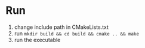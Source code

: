 # Run
1. change include path in CMakeLists.txt
2. run `mkdir build && cd build && cmake .. && make`
3. run the executable